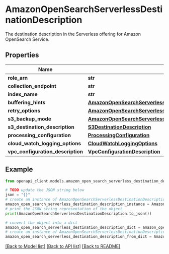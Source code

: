 # AmazonOpenSearchServerlessDestinationDescription

The destination description in the Serverless offering for Amazon OpenSearch Service.

## Properties

Name | Type | Description | Notes
------------ | ------------- | ------------- | -------------
**role_arn** | **str** |  | [optional] 
**collection_endpoint** | **str** |  | [optional] 
**index_name** | **str** |  | [optional] 
**buffering_hints** | [**AmazonOpenSearchServerlessDestinationDescriptionBufferingHints**](AmazonOpenSearchServerlessDestinationDescriptionBufferingHints.md) |  | [optional] 
**retry_options** | [**AmazonOpenSearchServerlessDestinationDescriptionRetryOptions**](AmazonOpenSearchServerlessDestinationDescriptionRetryOptions.md) |  | [optional] 
**s3_backup_mode** | [**AmazonOpenSearchServerlessS3BackupMode**](AmazonOpenSearchServerlessS3BackupMode.md) |  | [optional] 
**s3_destination_description** | [**S3DestinationDescription**](S3DestinationDescription.md) |  | [optional] 
**processing_configuration** | [**ProcessingConfiguration**](ProcessingConfiguration.md) |  | [optional] 
**cloud_watch_logging_options** | [**CloudWatchLoggingOptions**](CloudWatchLoggingOptions.md) |  | [optional] 
**vpc_configuration_description** | [**VpcConfigurationDescription**](VpcConfigurationDescription.md) |  | [optional] 

## Example

```python
from openapi_client.models.amazon_open_search_serverless_destination_description import AmazonOpenSearchServerlessDestinationDescription

# TODO update the JSON string below
json = "{}"
# create an instance of AmazonOpenSearchServerlessDestinationDescription from a JSON string
amazon_open_search_serverless_destination_description_instance = AmazonOpenSearchServerlessDestinationDescription.from_json(json)
# print the JSON string representation of the object
print(AmazonOpenSearchServerlessDestinationDescription.to_json())

# convert the object into a dict
amazon_open_search_serverless_destination_description_dict = amazon_open_search_serverless_destination_description_instance.to_dict()
# create an instance of AmazonOpenSearchServerlessDestinationDescription from a dict
amazon_open_search_serverless_destination_description_from_dict = AmazonOpenSearchServerlessDestinationDescription.from_dict(amazon_open_search_serverless_destination_description_dict)
```
[[Back to Model list]](../README.md#documentation-for-models) [[Back to API list]](../README.md#documentation-for-api-endpoints) [[Back to README]](../README.md)


